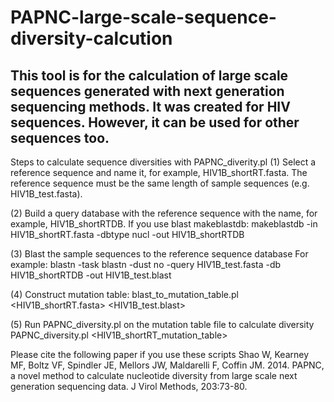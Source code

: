 # PAPNC-large-scale-sequence-diversity-calcution
This tool is for the calculation of large scale sequences generated with next generation sequencing methods. It was created for HIV sequences. However, it can be used for other sequences too. 
-------------------------------------------------------------------
Steps to calculate sequence diversities with PAPNC_diverity.pl 
(1)	Select a reference sequence and name it, for example, HIV1B_shortRT.fasta. The reference sequence must be the same length of  sample sequences (e.g. HIV1B_test.fasta).

(2)	Build a query database with the reference sequence with the name, for example, HIV1B_shortRTDB.
If you use blast makeblastdb:
makeblastdb -in HIV1B_shortRT.fasta -dbtype nucl -out HIV1B_shortRTDB

(3)	Blast the sample sequences to the reference sequence database
For example:
blastn -task blastn -dust no -query HIV1B_test.fasta -db HIV1B_shortRTDB -out HIV1B_test.blast

(4)	Construct mutation table:
blast_to_mutation_table.pl  <HIV1B_shortRT.fasta>  <HIV1B_test.blast>

(5)	Run PAPNC_diversity.pl on the mutation table file to calculate diversity
PAPNC_diversity.pl   <HIV1B_shortRT_mutation_table>


Please cite the following paper if you use these scripts
Shao W, Kearney MF, Boltz VF, Spindler JE, Mellors JW, Maldarelli F, Coffin JM. 2014. PAPNC, a novel method to calculate nucleotide diversity from large scale next generation sequencing data. J Virol Methods, 203:73-80.
